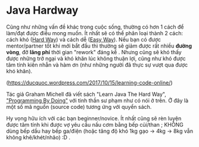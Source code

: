 Java Hardway
====


Cũng như những vấn đề khác trong cuộc sống, thường có hơn 1 cách để làm/đạt được điều mong muốn. Ít nhất sẽ có thể 
phân loại thành 2 cách: cách khó ([Hard Way](https://learnjavathehardway.org/book/)) và cách dễ ([Easy Way](https://ducquoc.wordpress.com/2018/07/08/recruitment-problems-microsoft-mount/)). 
Nếu bạn có được mentor/partner tốt khi mới bắt đầu thì thường sẽ giảm được rất nhiều __đường vòng__, đỡ **lãng phí** thời gian "rework" đáng kể . 
Nhưng cũng sẽ khó thấy được những trở ngại và khó khăn lúc không thuận lợi, cũng như khó được tâm tính kiên nhẫn và hàm ơn (như những người đã thực sự vượt qua được khó khăn).

(https://ducquoc.wordpress.com/2017/10/15/learning-code-online/)

Tác giả Graham Michell đã viết sách "Learn Java The Hard Way", ["Programming By Doing"](https://programmingbydoing.com/) 
với tinh thần sư phạm như có nói ở trên. 
Ở đây là một số mã nguồn (source code) tương ứng với quyển sách.

Hy vọng hữu ích với các bạn beginner/novice. 
Ít nhất cũng sẽ rèn luyện được tâm tính khi được vợ yêu cầu nấu cơm bằng bếp củi/than ; 
KHÔNG dùng bếp dầu hay bếp ga/điện 
(hoặc tăng độ khó 1kg gạo -> 4kg -> 8kg vẫn không khê/khét/nhão) :D .


